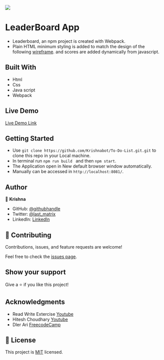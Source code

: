 ![](https://img.shields.io/badge/Microverse-blueviolet)

# LeaderBoard App 

- Leaderboard, an npm project is created with Webpack.
- Plain HTML minimum styling is added to match the design of the      following [wireframe](https://user-images.githubusercontent.com/40334904/181496149-c33ce12f-14df-42f2-996c-f8d320bc95a5.png). and scores are added dynamically from javascript.
## Built With

- Html
- Css
- Java script
- Webpack

## Live Demo 

[Live Demo Link](https://krishnabot.github.io/Leaderboard/dist/)

## Getting Started 

- Use `git clone https://github.com/Krishnabot/To-Do-List.git.git` to clone this repo in your Local machine.
- In terminal  run `npm run build ` and then `npm start`.
- The Application open in New default browser window automatically.
- Manually can be accessed in `http://localhost:8081/`.

## Author

👤 **Krishna**

- GitHub: [@githubhandle](https://github.com/Krishnabot)
- Twitter: [@last_matrix](https://twitter.com/last_matrix)
- LinkedIn: [LinkedIn](https://www.linkedin.com/in/krishna-prasad-acharya-3596bb130/)


## 🤝 Contributing

Contributions, issues, and feature requests are welcome!

Feel free to check the [issues page](../../issues/).

## Show your support

Give a ⭐️ if you like this project!

## Acknowledgments

- Read Write Extercise [Youtube](https://youtu.be/3LZOL65sxhU)
- Hitesh Choudhary [Youtube](https://youtu.be/dQCdwX0p_tc)
- Dler Ari [FreecodeCamp](https://www.freecodecamp.org/news/how-to-use-es6-modules-and-why-theyre-important-a9b20b480773/)

## 📝 License

This project is [MIT](./MIT.md) licensed.
